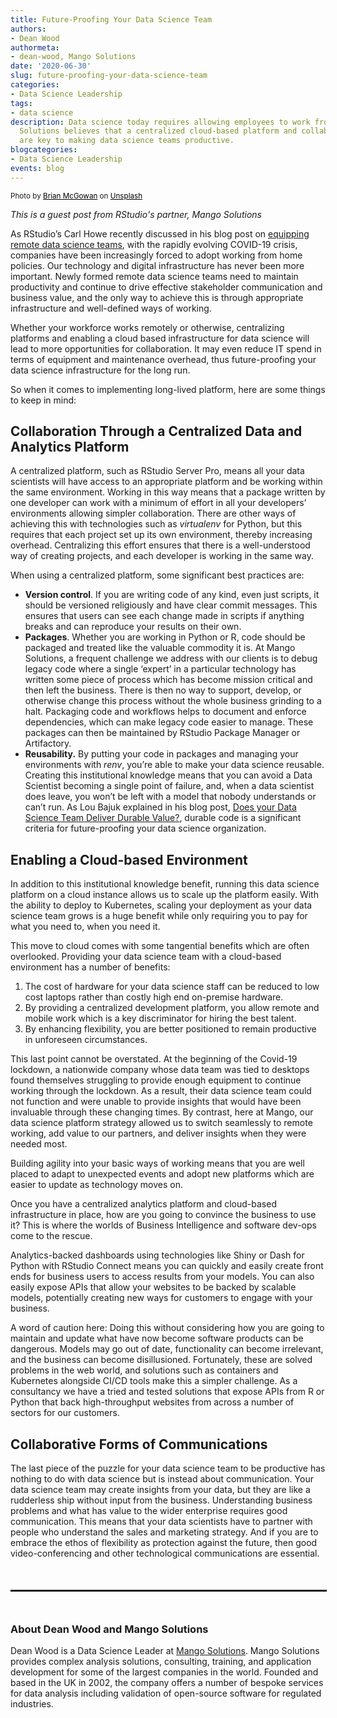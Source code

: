 ```yaml
---
title: Future-Proofing Your Data Science Team
authors: 
- Dean Wood 
authormeta:
- dean-wood, Mango Solutions
date: '2020-06-30'
slug: future-proofing-your-data-science-team
categories:
- Data Science Leadership
tags:
- data science
description: Data science today requires allowing employees to work from home. Mango
  Solutions believes that a centralized cloud-based platform and collaborative communication
  are key to making data science teams productive.
blogcategories:
- Data Science Leadership
events: blog
---
```



<sup>Photo by <a style="color: #000000;" href="https://unsplash.com/@sushioutlaw?utm_source=unsplash&amp;utm_medium=referral&amp;utm_content=creditCopyText">Brian McGowan</a> on <a style="color: #000000;" href="/s/photos/brian-mcgowan-tomorrowland?utm_source=unsplash&amp;utm_medium=referral&amp;utm_content=creditCopyText">Unsplash</a></sup>

*This is a guest post from RStudio's partner, Mango Solutions*

As RStudio’s Carl Howe recently discussed in his blog post on <a href="https://blog.rstudio.com/2020/05/12/equipping-wfh-data-science-teams/" target="_blank" rel="noopener noreferrer">equipping remote data science teams</a>, with the rapidly evolving COVID-19 crisis, companies have been increasingly forced to adopt working from home policies. Our technology and digital infrastructure has never been more important. Newly formed remote data science teams need to maintain productivity and continue to drive effective stakeholder communication and business value, and the only way to achieve this is through appropriate infrastructure and well-defined ways of working. 

Whether your workforce works remotely or otherwise, centralizing platforms and enabling a cloud based infrastructure for data science will lead to more opportunities for collaboration. It may even reduce IT spend in terms of equipment and maintenance overhead, thus future-proofing your data science infrastructure for the long run. 

So when it comes to implementing long-lived platform, here are some things to keep in mind:

## Collaboration Through a Centralized Data and Analytics Platform

A centralized platform, such as RStudio Server Pro, means all your data scientists will have access to an appropriate platform and be working within the same environment. Working in this way means that a package written by one developer can work with a minimum of effort in all your developers’ environments allowing simpler collaboration. There are other ways of achieving this with technologies such as _virtualenv_ for Python, but this requires that each project set up its own environment, thereby increasing overhead. Centralizing this effort ensures that  there is a well-understood way of creating projects, and each developer is working in the same way. 

When using a centralized platform, some significant best practices are:

- **Version control**. If you are writing code of any kind, even just scripts, it should be versioned religiously and have clear commit messages. This ensures that users can see each change made in scripts if anything breaks and can reproduce your results on their own. 
- **Packages**. Whether you are working in Python or R, code should be packaged and treated like the valuable commodity it is. At Mango Solutions, a frequent challenge we address with our clients is to debug legacy code where a single ‘expert’ in a particular technology has written some piece of process which has become mission critical and then left the business. There is then no way to support, develop, or otherwise change this process without the whole business grinding to a halt. Packaging code and workflows helps to document and enforce dependencies, which can make legacy code easier to manage. These packages can then be maintained by RStudio Package Manager or Artifactory. 
- **Reusability.** By putting your code in packages and managing your environments with _renv_, you’re able to make your data science reusable. Creating this institutional knowledge means that you can avoid a Data Scientist becoming a single point of failure, and, when a data scientist does leave, you won’t be left with a model that nobody understands or can’t run. As Lou Bajuk explained in his blog post, <a href="https://blog.rstudio.com/2020/06/24/delivering-durable-value/" target="_blank" rel="noopener noreferrer">Does your Data Science Team Deliver Durable Value?</a>, durable code is a significant criteria for future-proofing your data science organization.

## Enabling a Cloud-based Environment

In addition to this institutional knowledge benefit, running this data science  platform on a cloud instance allows us to scale up the platform easily. With the ability to deploy to Kubernetes, scaling your deployment as your data science team grows is a huge benefit while only requiring you to pay for what you need to, when you need it.

This move to cloud comes with some tangential benefits which are often overlooked. Providing  your data science team with a cloud-based environment has a number of benefits:

1. The cost of hardware for your data science staff can be reduced to low cost laptops rather than costly high end on-premise hardware.
2. By providing a centralized development platform, you allow remote and mobile work which is a key discriminator for hiring the best talent.
3. By enhancing flexibility, you are better positioned to remain productive in unforeseen circumstances.

This last point cannot be overstated. At the beginning of the Covid-19 lockdown, a nationwide company whose data team was tied to desktops found themselves struggling to provide  enough equipment to continue working through the lockdown. As a result, their data science team could not function and were unable to provide insights that would have been  invaluable through these changing times. By contrast, here at Mango, our data science platform strategy allowed us to switch seamlessly to remote working, add value to our partners, and deliver insights when they were needed most. 

Building agility into your basic ways of working means that you are well placed to adapt to unexpected events and adopt new platforms which are easier to update as technology moves on.

Once you have a centralized analytics platform and cloud-based infrastructure in place, how are you going to convince the business to use it? This is where the worlds of Business Intelligence and software dev-ops come to the rescue. 

Analytics-backed dashboards using technologies like Shiny or Dash for Python with RStudio Connect means you can quickly and easily create front ends for business users to access results from your models. You can also easily expose APIs that allow  your websites to be backed by scalable models, potentially creating new ways for customers to engage with your business. 

A word of caution here: Doing this without considering how you are going to maintain and update what have now become software products can be dangerous. Models may go out of date, functionality can become  irrelevant,  and the business can become disillusioned. Fortunately, these are solved problems in the web world, and solutions such as containers and Kubernetes alongside CI/CD tools make this a simpler challenge. As a consultancy we have a tried and tested solutions that expose APIs from R or Python that back high-throughput websites from across a number of sectors for our customers. 

## Collaborative Forms of Communications

The last piece of the puzzle for your data science team to be productive has nothing to do with data science but is instead about communication. Your data science team may create insights from your data, but they are like a rudderless ship without input from the business. Understanding business problems and what has value to the wider enterprise requires good communication. This means that  your data scientists have to partner with people who understand the sales and marketing strategy. And if you are to embrace the ethos of flexibility as protection against the future, then good video-conferencing and other technological communications are essential. 

<hr style="width:100%;border:1px solid rgba(0,0,0,.1);margin:50px 0">

### About Dean Wood and Mango Solutions

Dean Wood is a Data Science Leader at <a href="https://www.mango-solutions.com"  target="_blank" rel="noopener noreferrer">Mango Solutions</a>. Mango Solutions provides complex analysis solutions, consulting, training, and application development for some of the largest companies in the world. Founded and based in the UK in 2002, the company offers a number of bespoke services for data analysis including validation of open-source software for regulated industries.


